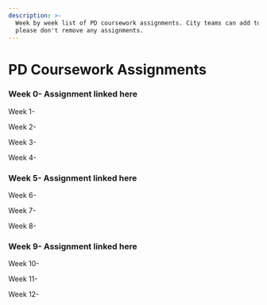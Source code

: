 ```yaml
---
description: >-
  Week by week list of PD coursework assignments. City teams can add to this but
  please don't remove any assignments.
---
```


# PD Coursework Assignments

### Week 0- Assignment linked here 

Week 1- 

Week 2-

Week 3-

Week 4-

### Week 5- Assignment linked here

Week 6- 

Week 7-

Week 8-

### Week 9- Assignment linked here

Week 10-

Week 11-

Week 12-







